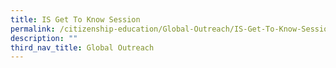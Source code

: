 ```yaml
---
title: IS Get To Know Session
permalink: /citizenship-education/Global-Outreach/IS-Get-To-Know-Session/
description: ""
third_nav_title: Global Outreach
---
```

